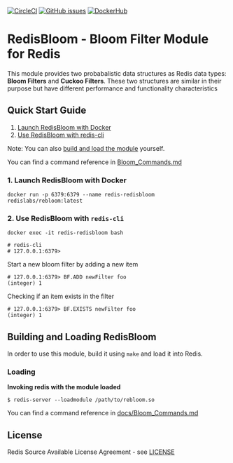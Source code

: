 [![CircleCI](https://circleci.com/gh/RedisLabsModules/redisbloom.svg?style=svg)](https://circleci.com/gh/RedisLabsModules/redisbloom)
[![GitHub issues](https://img.shields.io/github/release/RedisLabsModules/redisbloom.svg)](https://github.com/RedisLabsModules/redisbloom/releases/latest)
[![DockerHub](https://dockerbuildbadges.quelltext.eu/status.svg?organization=redislabs&repository=rebloom)](https://hub.docker.com/r/redislabs/rebloom/builds/) 

# RedisBloom - Bloom Filter Module for Redis

This module provides two probabalistic data structures as Redis data types:
**Bloom Filters** and **Cuckoo Filters**. These two structures are similar in
their purpose but have different performance and functionality characteristics

## Quick Start Guide
1. [Launch RedisBloom with Docker](#launch-redisbloom-with-docker)
1. [Use RedisBloom with redis-cli](#use-redisbloom-with-redis-cli)

Note: You can also [build and load the module](#building-and-loading-redisbloom) yourself.

You can find a command reference in [Bloom_Commands.md](docs/Bloom_Commands.md)


### 1. Launch RedisBloom with Docker
```
docker run -p 6379:6379 --name redis-redisbloom redislabs/rebloom:latest
```

### 2. Use RedisBloom with `redis-cli`
```
docker exec -it redis-redisbloom bash

# redis-cli
# 127.0.0.1:6379> 
```

Start a new bloom filter by adding a new item
```
# 127.0.0.1:6379> BF.ADD newFilter foo
(integer) 1
``` 

 Checking if an item exists in the filter
```
# 127.0.0.1:6379> BF.EXISTS newFilter foo
(integer) 1
```


## Building and Loading RedisBloom

In order to use this module, build it using `make` and load it into Redis.

### Loading

**Invoking redis with the module loaded**

```
$ redis-server --loadmodule /path/to/rebloom.so
```

You can find a command reference in [docs/Bloom_Commands.md](docs/Bloom_Commands.md)

## License

Redis Source Available License Agreement - see [LICENSE](LICENSE)
